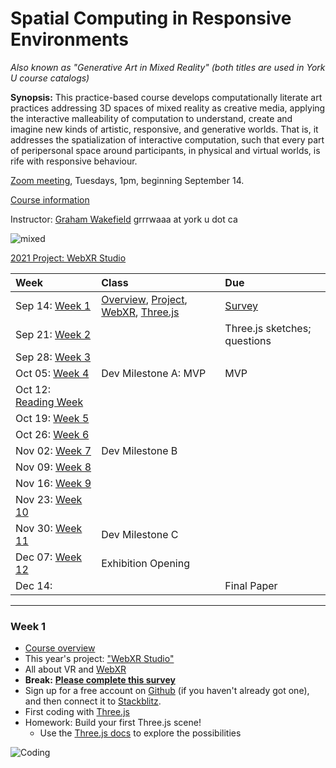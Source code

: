 # Spatial Computing in Responsive Environments

*Also known as "Generative Art in Mixed Reality" (both titles are used in York U course catalogs)*

**Synopsis:** This practice-based course develops computationally literate art practices addressing 3D spaces of mixed reality as creative media, applying the interactive malleability of computation to understand, create and imagine new kinds of artistic, responsive, and generative worlds. That is, it addresses the spatialization of interactive computation, such that every part of peripersonal space around participants, in physical and virtual worlds, is rife with responsive behaviour.

[Zoom meeting](https://yorku.zoom.us/j/94516869391?pwd=cWEyN0JIUFAvYU9xdmVmUXBhdXlxdz09), Tuesdays, 1pm, beginning September 14.

<!-- **[Class video recordings](https://drive.google.com/drive/folders/1ugOFYW7sSkKypBPf_m7uCXDhz0GX8Cg8?usp=sharing)** -->

[Course information](course.html)

Instructor: [Graham Wakefield](https://ampd.yorku.ca/profile/graham-wakefield/) grrrwaaa at york u dot ca

![mixed](img/mixed2.png)

[2021 Project: WebXR Studio](project.html)

<!-- ![inhabitat](img/inhabitat.png) -->


| Week                        | Class | Due | 
| :--                         | :--     | :-- |
| Sep 14: [Week 1](#week-1)   | [Overview](course.html), [Project](project.html), [WebXR](webxr.html), [Three.js](three.html) | [Survey](https://forms.gle/aMokgKGcSbigzbwf6) |
| Sep 21: [Week 2](#week-2)   |  | Three.js sketches; questions |
| Sep 28: [Week 3](#week-3)   |  |  |
| Oct 05: [Week 4](#week-4)   | Dev Milestone A: MVP | MVP |
| Oct 12: [Reading Week](#reading-week)   |  |  |
| Oct 19: [Week 5](#week-5)   |  |  |
| Oct 26: [Week 6](#week-6)   |  |  |
| Nov 02: [Week 7](#week-7)   | Dev Milestone B |  |
| Nov 09: [Week 8](#week-8)   |  |  |
| Nov 16: [Week 9](#week-9)   |  |  |
| Nov 23: [Week 10](#week-10)   |  |  |
| Nov 30: [Week 11](#week-11)   | Dev Milestone C |  |
| Dec 07: [Week 12](#week-12)   | Exhibition Opening |  |
| Dec 14:  | | Final Paper |

-----

### Week 1

- [Course overview](course.html)
- This year's project: ["WebXR Studio"](project.html)
- All about VR and [WebXR](webxr.html) 
- **Break:** **[Please complete this survey](https://forms.gle/aMokgKGcSbigzbwf6)**
- Sign up for a free account on [Github](https://github.com) (if you haven't already got one), and then connect it to [Stackblitz](https://stackblitz.com). 
- First coding with [Three.js](three.html)
- Homework: Build your first Three.js scene!
  - Use the [Three.js docs](https://threejs.org/docs/) to explore the possibilities

<!--
### Week 2

### Week 4

**Milestone A: Minimum Viable Product**


-->

![Coding](img/coding.png)
